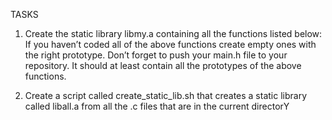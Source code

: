 TASKS

1. Create the static library libmy.a containing all the functions listed below:
   If you haven’t coded all of the above functions create empty ones with the right prototype.
Don’t forget to push your main.h file to your repository. It should at least contain all the prototypes of the above functions.

2.  Create a script called create_static_lib.sh that creates a static library called liball.a from all the .c files that are in the current directorY
